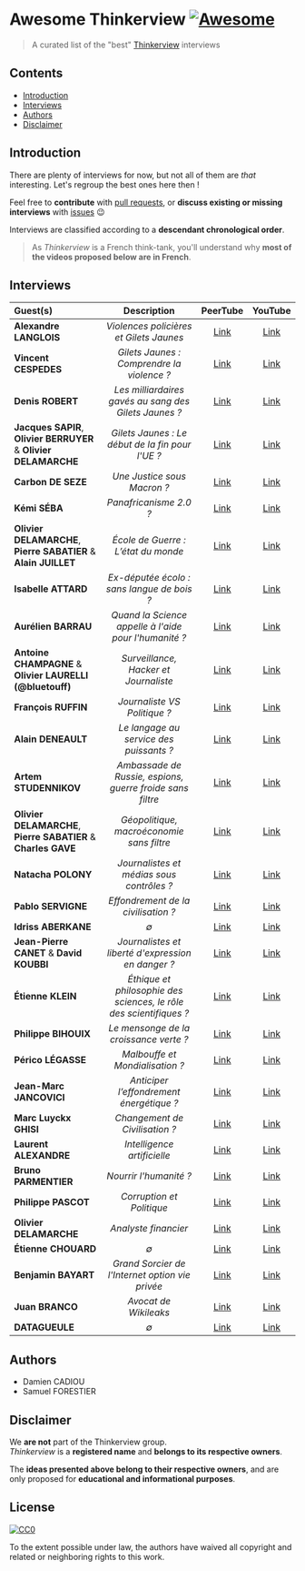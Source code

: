 # Awesome Thinkerview [![Awesome](https://awesome.re/badge.svg)](https://awesome.re)

> A curated list of the "best" [Thinkerview](https://thinkerview.com/) interviews

## Contents

- [Introduction](#introduction)
- [Interviews](#interviews)
- [Authors](#authors)
- [Disclaimer](#disclaimer)

## Introduction

There are plenty of interviews for now, but not all of them are _that_ interesting. Let's regroup the best ones here then !

Feel free to **contribute** with [pull requests](https://github.com/HorlogeSkynet/awesome-thinkerview/pulls), or **discuss existing or missing interviews** with [issues](https://github.com/HorlogeSkynet/awesome-thinkerview/issues/new) :wink:

Interviews are classified according to a **descendant chronological order**.

> As _Thinkerview_ is a French think-tank, you'll understand why **most of the videos proposed below are in French**.

## Interviews

| Guest(s)                                                         | Description                                                        | PeerTube                                                                            | YouTube                                             |
| :--------------------------------------------------------------- | :----------------------------------------------------------------: | :---------------------------------------------------------------------------------: | :-------------------------------------------------: |
| **Alexandre LANGLOIS**                                           | _Violences policières et Gilets Jaunes_                            | [Link](https://thinkerview.video/videos/watch/XXXXXXXX-XXXX-XXXX-XXXX-XXXXXXXXXXXX) | [Link](https://www.youtube.com/watch?v=b_yerNHpxQ4) |
| **Vincent CESPEDES**                                             | _Gilets Jaunes : Comprendre la violence ?_                         | [Link](https://thinkerview.video/videos/watch/XXXXXXXX-XXXX-XXXX-XXXX-XXXXXXXXXXXX) | [Link](https://www.youtube.com/watch?v=AQw_fKFLoqk) |
| **Denis ROBERT**                                                 | _Les milliardaires gavés au sang des Gilets Jaunes ?_              | [Link](https://thinkerview.video/videos/watch/71cf08af-d286-4704-84db-0181fda56df6) | [Link](https://www.youtube.com/watch?v=e5vAzJpyvCI) |
| **Jacques SAPIR**, **Olivier BERRUYER** & **Olivier DELAMARCHE** | _Gilets Jaunes : Le début de la fin pour l'UE ?_                   | [Link](https://thinkerview.video/videos/watch/XXXXXXXX-XXXX-XXXX-XXXX-XXXXXXXXXXXX) | [Link](https://www.youtube.com/watch?v=OoJ2fCJxAyw) |
| **Carbon DE SEZE**                                               | _Une Justice sous Macron ?_                                        | [Link](https://thinkerview.video/videos/watch/0c485e22-0b71-48a3-91b3-20065e667ef3) | [Link](https://www.youtube.com/watch?v=oEG7QQKZ3jQ) |
| **Kémi SÉBA**                                                    | _Panafricanisme 2.0 ?_                                             | [Link](https://thinkerview.video/videos/watch/78baf4b8-62f1-46f6-b02a-fa4d87966d65) | [Link](https://www.youtube.com/watch?v=TQPjPeeP9dI) |
| **Olivier DELAMARCHE**, **Pierre SABATIER** & **Alain JUILLET**  | _École de Guerre : L’état du monde_                                | [Link](https://thinkerview.video/videos/watch/ed9d1917-3335-401f-9ee5-1eea9078605b) | [Link](https://www.youtube.com/watch?v=82cgWGlrAyE) |
| **Isabelle ATTARD**                                              | _Ex-députée écolo : sans langue de bois ?_                         | [Link](https://thinkerview.video/videos/watch/ba9ba9dd-f5cd-4cb2-96b5-e7c4c44abf02) | [Link](https://www.youtube.com/watch?v=lMJbD7Yjfuc) |
| **Aurélien BARRAU**                                              | _Quand la Science appelle à l'aide pour l'humanité ?_              | [Link](https://thinkerview.video/videos/watch/b7a2788a-677a-4af5-9863-e38c64dafd43) | [Link](https://www.youtube.com/watch?v=XO4q9oVrWWw) |
| **Antoine CHAMPAGNE** & **Olivier LAURELLI (@bluetouff)**        | _Surveillance, Hacker et Journaliste_                              | [Link](https://thinkerview.video/videos/watch/a2862a4b-6eb8-4a6e-83d2-684db6ca65d3) | [Link](https://www.youtube.com/watch?v=d4MiF4AWtsw) |
| **François RUFFIN**                                              | _Journaliste VS Politique ?_                                       | [Link](https://thinkerview.video/videos/watch/32fcd6b4-4559-4c63-9f38-59d90a874d2b) | [Link](https://www.youtube.com/watch?v=g0je4ji8o1M) |
| **Alain DENEAULT**                                               | _Le langage au service des puissants ?_                            | [Link](https://thinkerview.video/videos/watch/d5bf10ec-55c3-4ac8-aad9-6e4b492fe951) | [Link](https://www.youtube.com/watch?v=IBdj4Z0FtZU) |
| **Artem STUDENNIKOV**                                            | _Ambassade de Russie, espions, guerre froide sans filtre_          | [Link](https://thinkerview.video/videos/watch/3de7ef38-b436-456c-a6fc-268c07a54f4d) | [Link](https://www.youtube.com/watch?v=-iiXPA6Ux2Q) |
| **Olivier DELAMARCHE**, **Pierre SABATIER** & **Charles GAVE**   | _Géopolitique, macroéconomie sans filtre_                          | [Link](https://thinkerview.video/videos/watch/39851fcd-ac55-4c7c-993a-e878f91dcf68) | [Link](https://www.youtube.com/watch?v=oshQeyarrY8) |
| **Natacha POLONY**                                               | _Journalistes et médias sous contrôles ?_                          | [Link](https://thinkerview.video/videos/watch/e878fe10-dd38-458d-b7e7-59a44148dc49) | [Link](https://www.youtube.com/watch?v=47mqPCR5dI8) |
| **Pablo SERVIGNE**                                               | _Effondrement de la civilisation ?_                                | [Link](https://thinkerview.video/videos/watch/36f87fd2-3976-4c24-bd25-0e33ab5fdb7b) | [Link](https://www.youtube.com/watch?v=5xziAeW7l6w) |
| **Idriss ABERKANE**                                              | _∅_                                                                | [Link](https://thinkerview.video/videos/watch/d7043e51-c931-44e2-9b26-f74c15fa9497) | [Link](https://www.youtube.com/watch?v=NrQ0dSusGrQ) |
| **Jean-Pierre CANET** & **David KOUBBI**                         | _Journalistes et liberté d'expression en danger ?_                 | [Link](https://thinkerview.video/videos/watch/c5546e88-3af9-46f8-8c2b-04e9d0bd3307) | [Link](https://www.youtube.com/watch?v=vYzP5544K20) |
| **Étienne KLEIN**                                                | _Éthique et philosophie des sciences, le rôle des scientifiques ?_ | [Link](https://thinkerview.video/videos/watch/0bdbf2e5-8820-46d6-8447-214b3445fce6) | [Link](https://www.youtube.com/watch?v=KIwtT8cAAKI) |
| **Philippe BIHOUIX**                                             | _Le mensonge de la croissance verte ?_                             | [Link](https://thinkerview.video/videos/watch/0c8c66e9-f4ce-4cb3-946d-8d92a7072de1) | [Link](https://www.youtube.com/watch?v=Bx9S8gvNKkA) |
| **Périco LÉGASSE**                                               | _Malbouffe et Mondialisation ?_                                    | [Link](https://thinkerview.video/videos/watch/c1fb5cda-0137-4136-955a-2fc6f0995df6) | [Link](https://www.youtube.com/watch?v=5SkHrhxaFxE) |
| **Jean-Marc JANCOVICI**                                          | _Anticiper l’effondrement énergétique ?_                           | [Link](https://thinkerview.video/videos/watch/957988b6-1972-4661-a0f8-dff9bf34ef53) | [Link](https://www.youtube.com/watch?v=Fp6aJZQldFs) |
| **Marc Luyckx GHISI**                                            | _Changement de Civilisation ?_                                     | [Link](https://thinkerview.video/videos/watch/4d015bb2-1a0c-45c9-b059-0ce1d71d3b13) | [Link](https://www.youtube.com/watch?v=JDRzEdRQF5s) |
| **Laurent ALEXANDRE**                                            | _Intelligence artificielle_                                        | [Link](https://thinkerview.video/videos/watch/9de4317c-3696-493b-8f5f-b4ab1aa53985) | [Link](https://www.youtube.com/watch?v=QS951xiGGvI) |
| **Bruno PARMENTIER**                                             | _Nourrir l'humanité ?_                                             | [Link](https://thinkerview.video/videos/watch/754b42cc-b4d8-4fc8-a29a-8ef9dff00de1) | [Link](https://www.youtube.com/watch?v=l9VGz9Lrt70) |
| **Philippe PASCOT**                                              | _Corruption et Politique_                                          | [Link](https://thinkerview.video/videos/watch/4511e6cd-770d-41c3-a5dc-e0647fc03ce0) | [Link](https://www.youtube.com/watch?v=nlZsdVgf8Ww) |
| **Olivier DELAMARCHE**                                           | _Analyste financier_                                               | [Link](https://thinkerview.video/videos/watch/66bf8961-9ea9-4194-82f8-68d2bf61d14f) | [Link](https://www.youtube.com/watch?v=W6xoUHRHkFc) |
| **Étienne CHOUARD**                                              | _∅_                                                                | [Link](https://thinkerview.video/videos/watch/f8fe3e5e-d2ef-487a-a89c-6cef53c0e652) | [Link](https://www.youtube.com/watch?v=DROqR_7EKvs) |
| **Benjamin BAYART**                                              | _Grand Sorcier de l'Internet option vie privée_                    | [Link](https://thinkerview.video/videos/watch/c2e47e17-806a-4b9d-a596-81e46de8ec32) | [Link](https://www.youtube.com/watch?v=VBsLSfPs2PE) |
| **Juan BRANCO**                                                  | _Avocat de Wikileaks_                                              | [Link](https://thinkerview.video/videos/watch/ba346955-5305-4f66-81b5-33a393347441) | [Link](https://youtube.com/watch?v=uBaAvHxdShw)     |
| **DATAGUEULE**                                                   | _∅_                                                                | [Link](https://thinkerview.video/videos/watch/b308b8d5-027e-4e19-bc42-18238f52c628) | [Link](https://www.youtube.com/watch?v=507HStKtw-I) |

## Authors

- Damien CADIOU
- Samuel FORESTIER

## Disclaimer

We **are not** part of the Thinkerview group.  
_Thinkerview_ is a **registered name** and **belongs to its respective owners**.

The **ideas presented above belong to their respective owners**, and are only proposed for **educational and informational purposes**.

## License

[![CC0](http://mirrors.creativecommons.org/presskit/buttons/88x31/svg/cc-zero.svg)](http://creativecommons.org/publicdomain/zero/1.0)

To the extent possible under law, the authors have waived all copyright and
related or neighboring rights to this work.
